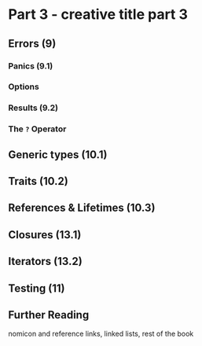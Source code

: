 # Part 3 - creative title part 3

## Errors (9)

### Panics (9.1)

### Options

### Results (9.2)

### The `?` Operator

## Generic types (10.1)

## Traits (10.2)

## References & Lifetimes (10.3)

## Closures (13.1)

## Iterators (13.2)

## Testing (11)

## Further Reading

nomicon and reference links, linked lists, rest of the book
